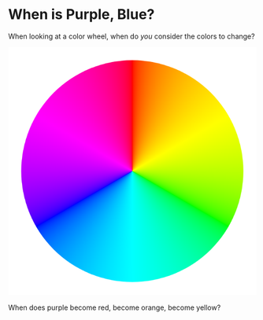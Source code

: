 # When is Purple, Blue?

When looking at a color wheel, when do _you_ consider the colors to change?

![](color-wheel.png)

When does purple become red, become orange, become yellow?
